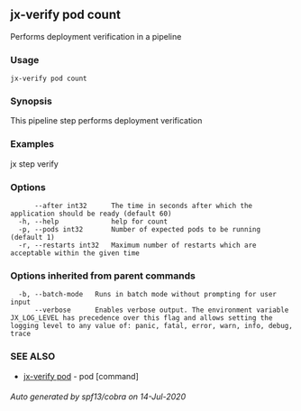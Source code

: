 ## jx-verify pod count

Performs deployment verification in a pipeline

### Usage

```
jx-verify pod count
```

### Synopsis

This pipeline step performs deployment verification

### Examples

  jx step verify

### Options

```
      --after int32      The time in seconds after which the application should be ready (default 60)
  -h, --help             help for count
  -p, --pods int32       Number of expected pods to be running (default 1)
  -r, --restarts int32   Maximum number of restarts which are acceptable within the given time
```

### Options inherited from parent commands

```
  -b, --batch-mode   Runs in batch mode without prompting for user input
      --verbose      Enables verbose output. The environment variable JX_LOG_LEVEL has precedence over this flag and allows setting the logging level to any value of: panic, fatal, error, warn, info, debug, trace
```

### SEE ALSO

* [jx-verify pod](jx-verify_pod.md)	 - pod [command]

###### Auto generated by spf13/cobra on 14-Jul-2020
